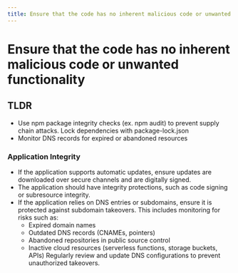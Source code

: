 ```yaml
---
title: Ensure that the code has no inherent malicious code or unwanted functionality
---
```


# Ensure that the code has no inherent malicious code or unwanted functionality

## TLDR

- Use npm package integrity checks (ex. npm audit) to prevent supply chain attacks. Lock dependencies with package-lock.json
- Monitor DNS records for expired or abandoned resources

### Application Integrity
- If the application supports automatic updates, ensure updates are downloaded over secure channels and are digitally signed. 
- The application should have integrity protections, such as code signing or subresource integrity.
- If the application relies on DNS entries or subdomains, ensure it is protected against subdomain takeovers. This includes monitoring for risks such as:
    - Expired domain names
    - Outdated DNS records (CNAMEs, pointers)
    - Abandoned repositories in public source control
    - Inactive cloud resources (serverless functions, storage buckets, APIs)
    Regularly review and update DNS configurations to prevent unauthorized takeovers.



